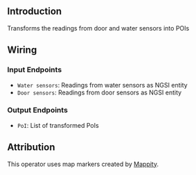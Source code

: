 ## Introduction

Transforms the readings from door and water sensors into POIs

## Wiring

### Input Endpoints

- `Water sensors`: Readings from water sensors as NGSI entity
- `Door sensors`: Readings from door sensors as NGSI entity

### Output Endpoints

- `PoI`: List of transformed PoIs

## Attribution

This operator uses map markers created by [Mappity](https://mappity.org).